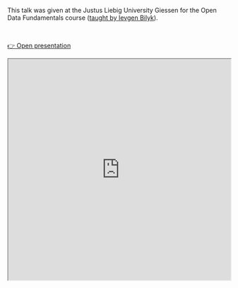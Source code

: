 This talk was given at the Justus Liebig University Giessen for the Open Data Fundamentals course (<a href="https://www.linkedin.com/in/ievgenbilyk/">taught by Ievgen Bilyk</a>).

<br/>

<a href="https://docs.google.com/presentation/d/1TB0zExOdGw4U1txcMeaQsQWzxDq3PM6xKpK4TYn-xNA/preview#slide=id.g50a179ce52_0_0" class="customButton">👉 Open presentation</a>

<div class="responsiveIframe">
  <iframe
    width="100%"
    height="500"
    src="https://docs.google.com/presentation/d/1TB0zExOdGw4U1txcMeaQsQWzxDq3PM6xKpK4TYn-xNA/preview#slide=id.g50a179ce52_0_0">
  </iframe>
</div>

<br></br>

